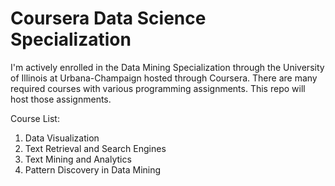 # Coursera Data Science Specialization

I'm actively enrolled in the Data Mining Specialization through the University of Illinois at Urbana-Champaign hosted through Coursera. There are many required courses with various programming assignments. This repo will host those assignments.

Course List:

  1.  Data Visualization
  2.  Text Retrieval and Search Engines
  3.  Text Mining and Analytics
  4.  Pattern Discovery in Data Mining

